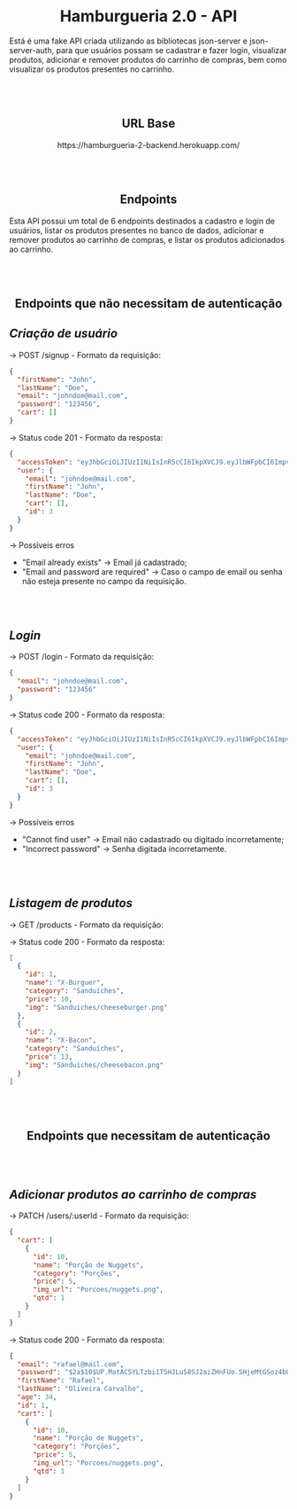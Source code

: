 <h1 align="center"><strong>Hamburgueria 2.0 - API</strong></h1>

Está é uma fake API criada utilizando as bibliotecas json-server e json-server-auth, para que usuários possam se cadastrar e fazer login, visualizar produtos, adicionar e remover produtos do carrinho de compras, bem como visualizar os produtos presentes no carrinho.

<br/>
<br/>

<h2 align="center"><strong>URL Base</strong></h2>
<p align="center">https://hamburgueria-2-backend.herokuapp.com/</p>

<br/>
<br/>

<h2 align="center"><strong>Endpoints</strong></h2>

Esta API possui um total de 6 endpoints destinados a cadastro e login de usuários, listar os produtos presentes no banco de dados, adicionar e remover produtos ao carrinho de compras, e listar os produtos adicionados ao carrinho.

<br/>
<br/>

<h2 align="center">Endpoints que não necessitam de autenticação</h2>

## _Criação de usuário_

-> POST /signup - Formato da requisição:

```json
{
  "firstName": "John",
  "lastName": "Doe",
  "email": "johndoe@mail.com",
  "password": "123456",
  "cart": []
}
```

-> Status code 201 - Formato da resposta:

```json
{
  "accessToken": "eyJhbGciOiJIUzI1NiIsInR5cCI6IkpXVCJ9.eyJlbWFpbCI6ImpvaG5kb2VAbWFpbC5jb20iLCJpYXQiOjE2NDI2OTEzMDUsImV4cCI6MTY0MjY5NDkwNSwic3ViIjoiMyJ9.N9ganD_bsI8eqT4Qg8dCs11YSdzhPnAMy0k64bIvyus",
  "user": {
    "email": "johndoe@mail.com",
    "firstName": "John",
    "lastName": "Doe",
    "cart": [],
    "id": 3
  }
}
```

-> Possíveis erros

- "Email already exists" -> Email já cadastrado;
- "Email and password are required" -> Caso o campo de email ou senha não esteja presente no campo da requisição.

<br/>
<br/>

## _Login_

-> POST /login - Formato da requisição:

```json
{
  "email": "johndoe@mail.com",
  "password": "123456"
}
```

-> Status code 200 - Formato da resposta:

```json
{
  "accessToken": "eyJhbGciOiJIUzI1NiIsInR5cCI6IkpXVCJ9.eyJlbWFpbCI6ImpvaG5kb2VAbWFpbC5jb20iLCJpYXQiOjE2NDI2OTIzODQsImV4cCI6MTY0MjY5NTk4NCwic3ViIjoiMyJ9.cElHg0CvBZx_aCyw1Utuqp7AXjcQUXyLpjE6UvQ0NCw",
  "user": {
    "email": "johndoe@mail.com",
    "firstName": "John",
    "lastName": "Doe",
    "cart": [],
    "id": 3
  }
}
```

-> Possíveis erros

- "Cannot find user" -> Email não cadastrado ou digitado incorretamente;
- "Incorrect password" -> Senha digitada incorretamente.

<br/>
<br/>

## _Listagem de produtos_

-> GET /products - Formato da requisição:

-> Status code 200 - Formato da resposta:

```json
[
  {
    "id": 1,
    "name": "X-Burguer",
    "category": "Sanduíches",
    "price": 10,
    "img": "Sanduiches/cheeseburger.png"
  },
  {
    "id": 2,
    "name": "X-Bacon",
    "category": "Sanduíches",
    "price": 13,
    "img": "Sanduiches/cheesebacon.png"
  }
]
```

<br/>
<br/>

<h2 align="center">Endpoints que necessitam de autenticação</h2>

<br/>
<br/>

## _Adicionar produtos ao carrinho de compras_

-> PATCH /users/:userId - Formato da requisição:

```json
{
  "cart": [
    {
      "id": 10,
      "name": "Porção de Nuggets",
      "category": "Porções",
      "price": 5,
      "img_url": "Porcoes/nuggets.png",
      "qtd": 1
    }
  ]
}
```

-> Status code 200 - Formato da resposta:

```json
{
  "email": "rafael@mail.com",
  "password": "$2a$10$UP.MatAC5YLTzbi1T5HJLuS8SJ2aiZHnFUo.SHjeMtGSoz4bUUm8m",
  "firstName": "Rafael",
  "lastName": "Oliveira Carvalho",
  "age": 34,
  "id": 1,
  "cart": [
    {
      "id": 10,
      "name": "Porção de Nuggets",
      "category": "Porções",
      "price": 5,
      "img_url": "Porcoes/nuggets.png",
      "qtd": 1
    }
  ]
}
```
